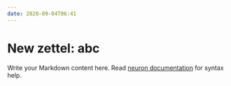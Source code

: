 ```yaml
---
date: 2020-09-04T06:41
---
```


# New zettel: abc

Write your Markdown content here. Read [neuron documentation](https://neuron.zettel.page/2011404.html) for syntax help.

